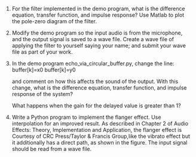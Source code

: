 1. For the filter implemented in the demo program, what is the difference equation, transfer function, and impulse response? Use Matlab to plot the pole-zero diagram of the filter.

2. Modify the demo program so the input audio is from the microphone, and the output signal is saved to a wave file. Create a wave file of applying the filter to yourself saying your name; and submit your wave file as part of your work.

3. In the demo program echo_via_circular_buffer.py, change the line: buffer[k]=x0     buffer[k]=y0

   and comment on how this affects the sound of the output. With this change, what is the difference equation, transfer function, and impulse response of the system?

   What happens when the gain for the delayed value is greater than 1?

4. Write a Python program to implement the flanger effect. Use interpolation for an improved result. As described in Chapter 2 of Audio Effects: Theory, Implementation and Application, the flanger effect is Courtesy of CRC Press/Taylor & Francis Group,like the vibrato effect but it additionally has a direct path, as shown in the figure. The input signal should be read from a wave file.